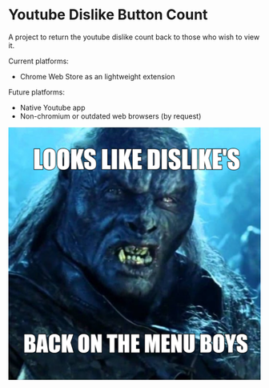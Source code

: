 # Youtube Dislike Button Count
A project to return the youtube dislike count back to those who wish to view it.

Current platforms:
- Chrome Web Store as an lightweight extension

Future platforms:
- Native Youtube app
- Non-chromium or outdated web browsers (by request)

![Screenshot](images/meme.png)
